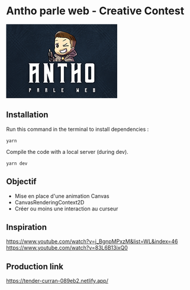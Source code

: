 # Antho parle web - Creative Contest

![APW for Three.js](apw.png)

## Installation
Run this command in the terminal to install dependencies :
```
yarn
```
Compile the code with a local server (during dev).
```
yarn dev
```
## Objectif
- Mise en place d'une animation Canvas
- CanvasRenderingContext2D
- Créer ou moins une interaction au curseur

## Inspiration
https://www.youtube.com/watch?v=j_BgnpMPxzM&list=WL&index=46
https://www.youtube.com/watch?v=83L6B13ixQ0

## Production link
https://tender-curran-089eb2.netlify.app/
